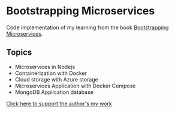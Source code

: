 # Bootstrapping Microservices

Code implementation of my learning from the book [Bootstrapping Microservices](https://www.bootstrapping-microservices.com).

## Topics

- Microservices in Nodejs
- Containerization with Docker
- Cloud storage with Azure storage
- Microservices Application with Docker Compose
- MongoDB Application database

[Click here to support the author's my work](https://www.codecapers.com.au/about#support-my-work)
